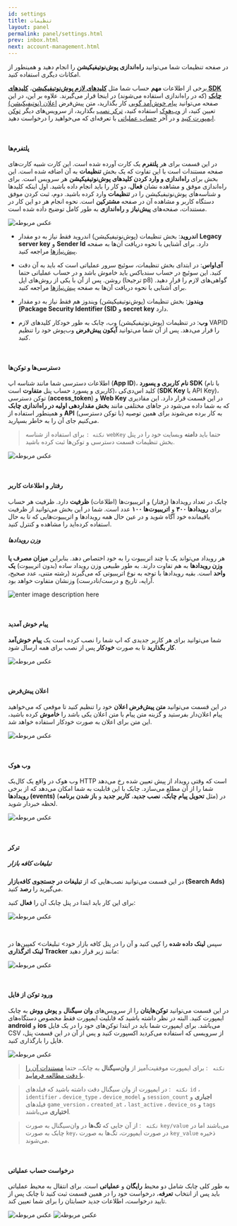 ```yaml
---
id: settings
title: تنظیمات
layout: panel
permalink: panel/settings.html
prev: inbox.html
next: account-management.html
---
```


در صفحه تنظیمات شما می‌توانید **راه‌اندازی پوش‌نوتیفیکیشن** را انجام دهید و همینطور از امکانات دیگری استفاده کنید.

 برخی از اطلاعات **مهم** حساب شما مثل **[کلیدهای لازم پوش‌نوتیفیکیشن](/panel/settings.html#پلتفرمها)**، **[کلیدهای SDK چابک](/panel/settings.html#دسترسیها-و-توکنها)** (که در راه‌اندازی استفاده می‌شوند) در اینجا قرار می‌گیرند. علاوه بر این، در این صفحه می‌توانید [پیام‌ خوش‌آمد گویی](/panel/settings.html#پیام-خوش-آمدید) کار بگذارید،‌ متن پیش‌فرض [اعلان (نوتیفیکیشن)](/panel/settings.html#اعلانها-notifications) تعیین کنید، از [وب‌هوک](/panel/settings.html#وب-هوک) استفاده کنید،‌ [ترکر نصب](/panel/settings.html#ترکر-نصب) بگذارید،‌ از سرویس‌های دیگر [توکن ایمپورت کنید](/panel/settings.html#ورود-فایل) و در آخر [حساب عملیاتی](/panel/settings.html#درخواست-حساب-عملیاتی) با تعرفه‌ای که می‌خواهید را درخواست دهید.

<Br>

#### پلتفرم‌ها

در این قسمت برای هر **پلتفرم** یک کارت آورده شده است. این کارت شبیه کارت‌های صفحه مستندات است با این تفاوت که یک بخش **تنظیمات** به آن اضافه شده است. این بخش برای **راه‌اندازی و وارد کردن کلیدهای پوش‌نوتیفیکیشن** هر سرویس است. برای راه‌اندازی موفق و مشاهده نشان **فعال**، دو کار را باید انجام داده باشید. اول اینکه کلیدها و شناسه‌های پوش‌نوتیفیکیشن را در **تنظیمات** وارد کرده باشید. دوم،‌ ثبت کردن موفق دستگاه کاربر و مشاهده آن در صفحه **مشترکین** است. نحوه انجام هر دو این کار در مستندات، صفحه‌های **پیش‌نیاز** و **راه‌اندازی** به طور کامل توضیح داده شده است.

![عکس مربوطه](http://uupload.ir/files/0u3j_platform-settings.png)

- **اندروید**: بخش تنظیمات (پوش‌نوتیفیکیشن) اندروید فقط نیاز به دو مقدار **Legacy server key** و **Sender Id** دارد. برای آشنایی با نحوه دریافت آن‌ها به صفحه [پیش‌نیاز‌ها](/android/required.html#دریافت-کلیدهای-گوگل) مراجعه کنید.

- **آی‌اواس**: در ابتدای بخش تنظیمات، سوئیچ سرور عملیاتی است که باید به آن دقت کنید. این سوئیچ در حساب سندباکس باید خاموش باشد و در حساب عملیاتی حتما روشن. پس از آن با یکی از روش‌های اپل (ترجیحا p8) گواهی‌‌های لازم را قرار دهید.  برای آشنایی با نحوه دریافت آن‌ها به صفحه [پیش‌نیاز‌ها](/ios/required.html#ایجاد-گواهی-اپل) مراجعه کنید.

- **ویندوز**: بخش تنظیمات (پوش‌نوتیفیکیشن) ویندوز هم فقط نیاز به دو مقدار **(Package Security Identifier (SID** و **secret key** دارد.

- **وب**: در تنظیمات (پوش‌نوتیفیکیشن) وب، چابک به طور خودکار کلیدهای لازم VAPID را قرار می‌دهد. پس از آن شما می‌توانید **آیکون پیش‌فرض** وب‌پوش خود را تنظیم کنید.

<Br>

#### دسترسی‌ها و توکن‌ها

اطلاعات دسترسی شما مانند شناسه اپ (**App ID**)، **نام‌ کاربری و پسورد SDK** (با نام کاربری و پسورد حساب پنل **متفاوت** است)،‌ کلید اس‌دی‌کی (**SDK Key** یا API Key)، توکن دسترسی (**access_token**) و **Web Key** در این قسمت قرار دارد. این مقادیری که به شما داده می‌شود در جاهای مختلفی مانند **بخش مقداردهی اولیه در راه‌اندازی چابک** و همینطور استفاده از **API** (با توکن دسترسی) به کار برده می‌شوند برای همین توصیه می‌کنیم جای ‌آن را به خاطر بسپارید.

> `نکته :` برای استفاده از شناسه `webKey` حتما باید **دامنه** وبسایت خود را در پنل بخش تنظیمات قسمت دسترسی‌ و توکن‌ها ثبت کرده‌ باشید.

![عکس مربوطه](http://uupload.ir/files/ah5c_settings-in-panel.png)


<Br>

#### رفتار و اطلاعات کاربر
 چابک در تعداد رویدادها (رفتار) و اتریبیوت‌ها (اطلاعات) **ظرفیت** دارد. ظرفیت هر حساب برای **رویدادها ۳۰۰** و **اتریبیوت‌ها ۱۰۰** عدد است. شما در این بخش می‌توانید از ظرفیت باقیمانده خود آگاه شوید و در عین حال همه رویدادها و اتریبیوت‌هایی که تا به حال استفاده کرده‌اید را مشاهده و کنترل کنید.

##### وزن رویدادها
هر رویداد می‌تواند یک یا چند اتریبیوت را به خود اختصاص دهد. بنابراین **میزان مصرف یا وزن رویدادها** به هم تفاوت دارند. به طور طبیعی وزن رویداد ساده (بدون اتریبیوت) **یک واحد** است. بقیه رویدادها با توجه به نوع اتریبیوتی که می‌گیرند (رشته متنی، عدد صحیح، آرایه، تاریخ و درست/نادرست) وزنشان متفاوت خواهد بود.

![enter image description here](http://uupload.ir/files/6rob_event-schema.png)


<Br>

#### پیام خوش آمدید

شما می‌توانید برای هر کاربر جدیدی که اپ شما را نصب کرده است یک **پیام خوش‌آمد کار بگذارید** تا به صورت **خودکار** پس از نصب برای همه ارسال شود.

![عکس مربوطه](http://uupload.ir/files/eyrt_welcome-message.png)

<Br>

#### اعلان‌ پیش‌فرض

در این قسمت می‌توانید **متن پیش‌فرض اعلان** خود را تنظیم کنید تا موقعی که می‌خواهید پیام اعلان‌دار بفرستید و گزینه متن پیام با متن اعلان یکی باشد را **خاموش** کرده‌ باشید، این متن برای اعلان به صورت خودکار استفاده خواهد شد.

![عکس مربوطه](http://uupload.ir/files/1ko_default-notification.png)

<Br>

#### وب هوک

وب هوک در واقع یک کال‌بک HTTP است که وقتی رویداد از پیش تعیین شده رخ می‌دهد شما را از آن مطلع می‌سازد. چابک با این قابلیت به شما امکان می‌دهد که از برخی **رویدادها (events)** (مثل **تحویل پیام چابک**، **نصب جدید**، **کاربر جدید** و **باز شدن برنامه**) در لحظه خبردار شوید.

![عکس مربوطه](http://uupload.ir/files/ysw6_webhook.png)

<Br>

#### ترکر

##### تبلیغات کافه بازار

در این قسمت می‌توانید نصب‌هایی که از **تبلیغات در جستجوی کافه‌بازار (Search Ads)** می‌گیرید را **رصد** کنید.

 برای این کار باید ابتدا در پنل چابک آن‌ را **فعال** کنید:

![عکس مربوطه](http://uupload.ir/files/qva7_cafe-bazaar-ads.png)

<Br>

 سپس **لینک داده شده** را کپی کنید و آن را در پنل کافه بازار خود> تبلیغات> کمپین‌ها در **لینک اثرگذاری Tracker** مانند زیر قرار دهید:

![عکس مربوطه](http://uupload.ir/files/uwhu_cafe-bazaar.png)

<Br>

#### ورود توکن از فایل

در این قسمت می‌توانید **توکن‌هایتان** را از سرویس‌های **وان سیگنال** و **پوش ووش** به چابک ایمپورت کنید. البته در نظر داشته باشید که قابلیت ایمپورت فقط مخصوص دستگاه‌های **android** و **ios** می‌باشد. برای ایمپورت شما باید در ابتدا توکن‌های خود را در یک فایل CSV از سرویسی که استفاده می‌کردید اکسپورت کنید و پس از آن در این قسمت پنل، فایل را بارگذاری کنید.

![عکس مربوطه](http://uupload.ir/files/8vi1_import.png)

> `نکته ` : برای ایمپورت موفقیت‌آمیز از **وان‌سیگنال** به چابک، حتما [مستندات آن را با دقت مطالعه فرمایید](https://documentation.onesignal.com/reference#csv-export).

> `نکته ` : در ایمپورت از وان سیگنال دقت داشته باشید که فیلد‌های `id` ، `identifier` ، `device_type` ، `device_model` و `session_count` **اجباری** و  فیلد‌های `game_version` ، `created_at` ، `last_active` ، `device_os` و `tags`  **اختیاری** می‌باشند.

> `نکته ` : از آن جایی که **تگ‌ها** در وان‌سیگنال به صورت `key/value` می‌باشند اما در چابک به صورت `key`، در صورت ایمپورت، تگ‌ها به صورت `key_value` ذخیره می‌شوند.

<Br>

#### درخواست حساب عملیاتی

به طور کلی چابک شامل دو محیط **رایگان** و **عملیاتی** است. برای انتقال به محیط عملیاتی باید پس از انتخاب **تعرفه**، درخواست خود را در همین قسمت ثبت کنید تا چابک پس از تایید درخواست، اطلاعات جدید حسابتان را برای شما تعیین کند.

![عکس مربوطه](http://uupload.ir/files/maxq_production-request.png)
![عکس مربوطه](http://uupload.ir/files/j4gq_production-request2.png)

